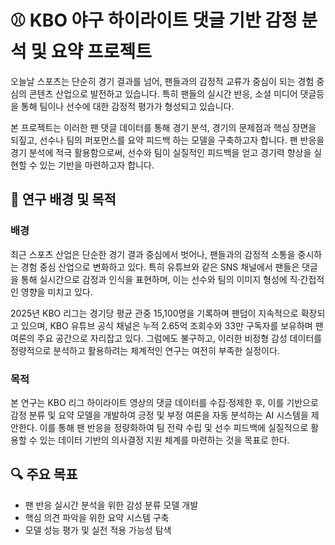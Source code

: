 # ⚾ KBO 야구 하이라이트 댓글 기반 감정 분석 및 요약 프로젝트
오늘날 스포츠는 단순히 경기 결과를 넘어, 팬들과의 감정적 교류가 중심이 되는 경험 중심의 콘텐츠 산업으로 발전하고 있습니다.
특히 팬들의 실시간 반응, 소셜 미디어 댓글등을 통해 팀이나 선수에 대한 감정적 평가가 형성되고 있습니다.

본 프로젝트는 이러한 팬 댓글 데이터를 통해 경기 분석, 경기의 문제점과 핵심 장면을 되짚고, 선수나 팀의 퍼포먼스를 요약 피드백 하는 모델을 구축하고자 합니다. 
팬 반응을 경기 분석에 적극 활용함으로써, 선수와 팀이 실질적인 피드백을 얻고 경기력 향상을 실현할 수 있는 기반을 마련하고자 합니다.

## 📌 연구 배경 및 목적 
### 배경 
최근 스포츠 산업은 단순한 경기 결과 중심에서 벗어나, 팬들과의 감정적 소통을 중시하는 경험 중심 산업으로 변화하고 있다. 특히 유튜브와 같은 SNS 채널에서 팬들은 댓글을 통해 실시간으로 감정과 인식을 표현하며, 이는 선수와 팀의 이미지 형성에 직·간접적인 영향을 미치고 있다.

2025년 KBO 리그는 경기당 평균 관중 15,100명을 기록하며 팬덤이 지속적으로 확장되고 있으며, KBO 유튜브 공식 채널은 누적 2.65억 조회수와 33만 구독자를 보유하며 팬 여론의 주요 공간으로 자리잡고 있다. 
그럼에도 불구하고, 이러한 비정형 감성 데이터를 정량적으로 분석하고 활용하려는 체계적인 연구는 여전히 부족한 실정이다.

### 목적 
본 연구는 KBO 리그 하이라이트 영상의 댓글 데이터를 수집·정제한 후, 이를 기반으로 감정 분류 및 요약 모델을 개발하여 긍정 및 부정 여론을 자동 분석하는 AI 시스템을 제안한다. 이를 통해 팬 반응을 정량화하여 팀 전략 수립 및 선수 피드백에 실질적으로 활용할 수 있는 데이터 기반의 의사결정 지원 체계를 마련하는 것을 목표로 한다.

## 🔍 주요 목표
- 팬 반응 실시간 분석을 위한 감성 분류 모델 개발
- 핵심 의견 파악을 위한 요약 시스템 구축
- 모델 성능 평가 및 실전 적용 가능성 탐색
